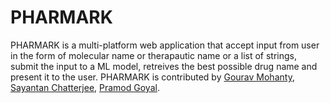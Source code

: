 # PHARMARK
PHARMARK is a multi-platform web application that accept input from user in the form of molecular name or therapautic name or a list of strings, submit the input to a ML model, retreives the best possible drug name and present it to the user. PHARMARK is contributed by [Gourav Mohanty](https://github.com/gouravmohanty7070), [Sayantan Chatterjee](https://github.com/Sayantan-Ch), [Pramod Goyal](https://github.com/goyalpramod). 
